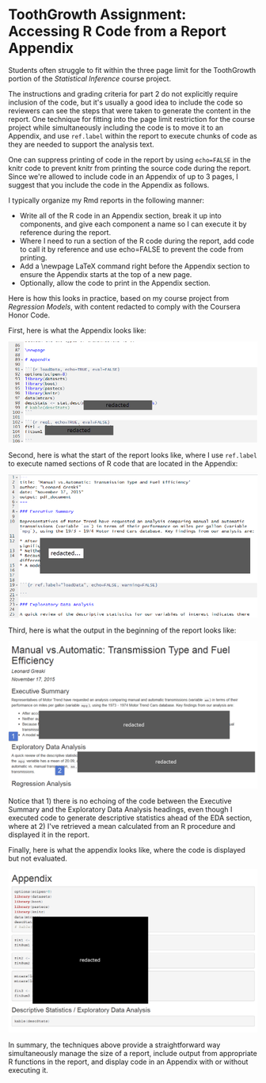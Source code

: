 # ToothGrowth Assignment: Accessing R Code from a Report Appendix

Students often struggle to fit within the three page limit for the ToothGrowth portion of the *Statistical Inference* course project.

The instructions and grading criteria for part 2 do not explicitly require inclusion of the code, but it's usually a good idea to include the code so reviewers can see the steps that were taken to generate the content in the report. One technique for fitting into the page limit restriction for the course project while simultaneously including the code is to move it to an Appendix, and use `ref.label` within the report to execute chunks of code as they are needed to support the analysis text.

One can suppress printing of code in the report by using `echo=FALSE` in the knitr code to prevent knitr from printing the source code during the report. Since we're allowed to include code in an Appendix of up to 3 pages, I suggest that you include the code in the Appendix as follows.

I typically organize my Rmd reports in the following manner:

* Write all of the R code in an Appendix section, break it up into components, and give each component a name so I can execute it by reference during the report.
* Where I need to run a section of the R code during the report, add code to call it by reference and use echo=FALSE to prevent the code from printing.
* Add a \newpage LaTeX command right before the Appendix section to ensure the Appendix starts at the top of a new page.
* Optionally, allow the code to print in the Appendix section.

Here is how this looks in practice, based on my course project from *Regression Models*, with content redacted to comply with the Coursera Honor Code.

First, here is what the Appendix looks like:

<img src="./images/statinf-usingKnitrInReports01.png">

Second, here is what the start of the report looks like, where I use `ref.label` to execute named sections of R code that are located in the Appendix:

<img src="./images/statinf-usingKnitrInReports02.png">

Third, here is what the output in the beginning of the report looks like:

<img src="./images/statinf-usingKnitrInReports03.png">

Notice that 1) there is no echoing of the code between the Executive Summary and the Exploratory Data Analysis headings, even though I executed code to generate descriptive statistics ahead of the EDA section, where at 2) I've retrieved a mean calculated from an R procedure and displayed it in the report.

Finally, here is what the appendix looks like, where the code is displayed but not evaluated.

<img src="./images/statinf-usingKnitrInReports04.png">

In summary, the techniques above provide a straightforward way simultaneously manage the size of a report, include output from appropriate R functions in the report, and display code in an Appendix with or without executing it.
